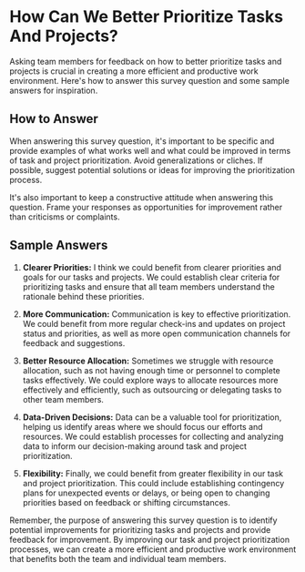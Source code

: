How Can We Better Prioritize Tasks And Projects?
=======================================================================

Asking team members for feedback on how to better prioritize tasks and projects is crucial in creating a more efficient and productive work environment. Here's how to answer this survey question and some sample answers for inspiration.

How to Answer
-------------

When answering this survey question, it's important to be specific and provide examples of what works well and what could be improved in terms of task and project prioritization. Avoid generalizations or cliches. If possible, suggest potential solutions or ideas for improving the prioritization process.

It's also important to keep a constructive attitude when answering this question. Frame your responses as opportunities for improvement rather than criticisms or complaints.

Sample Answers
--------------

1. **Clearer Priorities:** I think we could benefit from clearer priorities and goals for our tasks and projects. We could establish clear criteria for prioritizing tasks and ensure that all team members understand the rationale behind these priorities.

2. **More Communication:** Communication is key to effective prioritization. We could benefit from more regular check-ins and updates on project status and priorities, as well as more open communication channels for feedback and suggestions.

3. **Better Resource Allocation:** Sometimes we struggle with resource allocation, such as not having enough time or personnel to complete tasks effectively. We could explore ways to allocate resources more effectively and efficiently, such as outsourcing or delegating tasks to other team members.

4. **Data-Driven Decisions:** Data can be a valuable tool for prioritization, helping us identify areas where we should focus our efforts and resources. We could establish processes for collecting and analyzing data to inform our decision-making around task and project prioritization.

5. **Flexibility:** Finally, we could benefit from greater flexibility in our task and project prioritization. This could include establishing contingency plans for unexpected events or delays, or being open to changing priorities based on feedback or shifting circumstances.

Remember, the purpose of answering this survey question is to identify potential improvements for prioritizing tasks and projects and provide feedback for improvement. By improving our task and project prioritization processes, we can create a more efficient and productive work environment that benefits both the team and individual team members.
